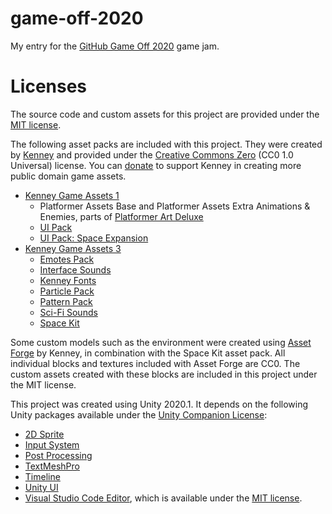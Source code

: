 # game-off-2020
My entry for the [GitHub Game Off 2020](https://itch.io/jam/game-off-2020) game jam.

# Licenses
The source code and custom assets for this project are provided under the [MIT license](https://github.com/ConnorHalford/game-off-2020/blob/main/LICENSE).

The following asset packs are included with this project. They were created by [Kenney](https://kenney.nl/) and provided under the [Creative Commons Zero](http://creativecommons.org/publicdomain/zero/1.0/) (CC0 1.0 Universal) license. You can [donate](https://kenney.itch.io/) to support Kenney in creating more public domain game assets.
- [Kenney Game Assets 1](https://kenney.itch.io/kenney-game-assets-1)
  - Platformer Assets Base and Platformer Assets Extra Animations & Enemies, parts of [Platformer Art Deluxe](https://kenney.nl/assets/platformer-art-deluxe)
  - [UI Pack](https://kenney.nl/assets/ui-pack)
  - [UI Pack: Space Expansion](https://kenney.nl/assets/ui-pack-space-expansion)
- [Kenney Game Assets 3](https://kenney.itch.io/kenney-game-assets-3)
  - [Emotes Pack](https://kenney.nl/assets/emotes-pack)
  - [Interface Sounds](https://kenney.nl/assets/interface-sounds)
  - [Kenney Fonts](https://kenney.nl/assets/kenney-fonts)
  - [Particle Pack](https://kenney.nl/assets/particle-pack)
  - [Pattern Pack](https://kenney.nl/assets/pattern-pack)
  - [Sci-Fi Sounds](https://kenney.nl/assets/sci-fi-sounds)
  - [Space Kit](https://kenney.nl/assets/space-kit)

Some custom models such as the environment were created using [Asset Forge](https://kenney.itch.io/assetforge) by Kenney, in combination with the Space Kit asset pack. All individual blocks and textures included with Asset Forge are CC0. The custom assets created with these blocks are included in this project under the MIT license.

This project was created using Unity 2020.1. It depends on the following Unity packages available under the [Unity Companion License](https://unity3d.com/legal/licenses/Unity_Companion_License):
- [2D Sprite](https://docs.unity3d.com/Packages/com.unity.2d.sprite@1.0/license/LICENSE.html)
- [Input System](https://docs.unity3d.com/Packages/com.unity.inputsystem@1.0/license/LICENSE.html)
- [Post Processing](https://docs.unity3d.com/Packages/com.unity.postprocessing@3.0/license/LICENSE.html)
- [TextMeshPro](https://docs.unity3d.com/Packages/com.unity.textmeshpro@3.0/license/LICENSE.html)
- [Timeline](https://docs.unity3d.com/Packages/com.unity.timeline@1.3/manual/index.html)
- [Unity UI](https://docs.unity3d.com/Packages/com.unity.ugui@1.0/manual/index.html)
- [Visual Studio Code Editor](https://docs.unity3d.com/Packages/com.unity.ide.vscode@1.2/manual/index.html), which is available under the [MIT license](https://docs.unity3d.com/Packages/com.unity.ide.vscode@1.2/license/LICENSE.html).

